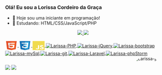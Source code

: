 ### Olá! Eu sou a Lorissa Cordeiro da Graça

- 🔭 Hoje sou uma iniciante em programação!
- 🌱 Estudando: HTML/CSS/JavaScript/PHP

<div align="center">
  <a href="https://www.linkedin.com/in/larissa-cordeiro-da-gra%C3%A7a-095b9818b/">
  <img height="180em" src="https://github-readme-stats.vercel.app/api?username=larissacordeiro&show_icons=true&theme=gruvbox&include_all_commits=true&count_private=true"/>
  <img height="180em" src="https://github-readme-stats.vercel.app/api/top-langs/?username=larissacordeiro&layout=compact&langs_count=7&theme=gruvbox"/>
</div>
  
<div style="display: inline_block"><br>
  <img align="center" alt="Larissa-HTML" height="30" width="40" src="https://raw.githubusercontent.com/devicons/devicon/master/icons/html5/html5-original.svg">
  <img align="center" alt="Larissa-CSS" height="30" width="40" src="https://raw.githubusercontent.com/devicons/devicon/master/icons/css3/css3-original.svg">
  <img align="center" alt="Larissa-Js" height="30" width="40" src="https://raw.githubusercontent.com/devicons/devicon/master/icons/javascript/javascript-plain.svg">
  <img align="center" alt="Larissa-PHP" height="30" width="40" src="https://cdn.jsdelivr.net/gh/devicons/devicon/icons/php/php-original.svg">
  <img align="center" alt="Larissa-jQuery" height="30" width="40" src="https://cdn.jsdelivr.net/gh/devicons/devicon/icons/jquery/jquery-original.svg">
  <img align="center" alt="Larissa-bootstrap" height="30" width="40" src="https://cdn.jsdelivr.net/gh/devicons/devicon/icons/bootstrap/bootstrap-original.svg">
  <img align="center" alt="Larissa-mySql" height="30" width="40" src="https://cdn.jsdelivr.net/gh/devicons/devicon/icons/mysql/mysql-original-wordmark.svg">
  <img align="center" alt="Larissa-git" height="30" width="40" src="https://cdn.jsdelivr.net/gh/devicons/devicon/icons/git/git-original.svg">
  <img align="center" alt="Larissa-Laravel" height="30" width="40" src="https://cdn.jsdelivr.net/gh/devicons/devicon/icons/laravel/laravel-plain.svg">
  <img align="center" alt="Larissa-phpStorm" height="30" width="40" src="https://cdn.jsdelivr.net/gh/devicons/devicon/icons/phpstorm/phpstorm-original.svg">
  <img align="right" alt="Larissa-pic" height="150" style="border-radius:50px;" src="https://media.discordapp.net/attachments/961812824290635836/970748734067605554/b9ea4ee3f2ab05c33719c2067f5a501f.png">
</div>
  
  ##
  
<div>
   <a href="https://www.linkedin.com/in/larissa-cordeiro-da-gra%C3%A7a-095b9818b/" target="_blank"><img src="https://img.shields.io/badge/-LinkedIn-%230077B5?style=for-the-badge&logo=linkedin&logoColor=white" target="_blank"></a> 
  <a href = "mailto:larissacordeirodagraca@gmail.com"><img src="https://img.shields.io/badge/Gmail-D14836?style=for-the-badge&logo=gmail&logoColor=white" target="_blank"></a>
</div>
